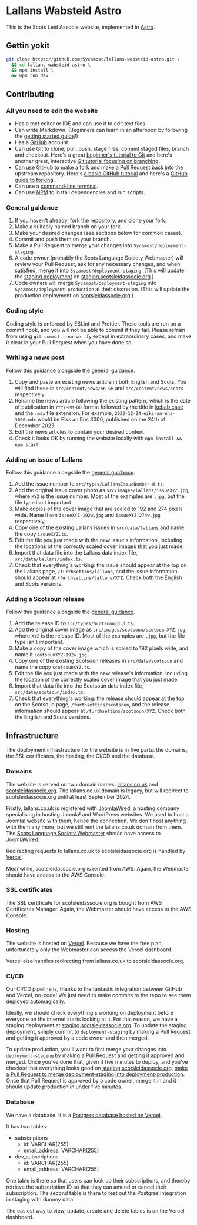 # Lallans Wabsteid Astro

This is the Scots Leid Associe website, implemented in [Astro](https://astro.build/).

## Gettin yokit

```bash
git clone https://github.com/Sycamost/lallans-wabsteid-astro.git \
  && cd lallans-wabsteid-astro \
  && npm install \
  && npm run dev
```

## Contributing

### All you need to edit the website

- Has a text editor or IDE and can use it to edit text files.
- Can write Markdown. (Beginners can learn in an afternoon by following the
  [getting started guide](https://www.markdownguide.org/getting-started/)!)
- Has a [GitHub](https://github.com/join) account.
- Can use Git to clone, pull, push, stage files, commit staged files, branch and checkout. Here's a
  great [beginner's tutorial to Git](https://www.atlassian.com/git) and here's another great,
  interactive [Git tutorial focusing on branching](https://learngitbranching.js.org/).
- Can use GitHub to make a fork and make a Pull Request back into the upstream repository. Here's
  [a basic GitHub tutorial](https://docs.github.com/en/get-started/quickstart/hello-world) and
  here's a [GitHub guide to forking](https://docs.github.com/en/get-started/quickstart/fork-a-repo).
- Can use a [command-line terminal](https://www.freecodecamp.org/news/command-line-for-beginners/).
- Can use [NPM](https://nodesource.com/blog/an-absolute-beginners-guide-to-using-npm/) to install
  dependencies and run scripts.

### General guidance

1. If you haven't already, fork the repository, and clone your fork.
2. Make a suitably named branch on your fork.
3. Make your desired changes (see sections below for common cases).
4. Commit and push them on your branch.
5. Make a Pull Request to merge your changes into `Sycamost/deployment-staging`.
6. A code owner (probably the Scots Language Society Webmaster) will review your Pull Request, ask
   for any necessary changes, and when satisfied, merge it into `Sycamost/deployment-staging`. (This will
   update the [staging deployment](#cicd) on
   [staging.scotsleidassocie.org](https://staging.scotsleidassocie.org).)
7. Code owners will merge `Sycamost/deployment-staging` into `Sycamost/deployment-production` at their discretion.
   (This will update the production deployment on
   [scotsleidassocie.org](https://scotsleidassocie.org).)

### Coding style

Coding style is enforced by ESLint and Prettier. These tools are run on a commit hook, and you will
not be able to commit if they fail. Please refrain from using `git commit --no-verify` except in
extraordinary cases, and make it clear in your Pull Request when you have done so.

### Writing a news post

Follow this guidance alongside the [general guidance](#general-guidance).

1. Copy and paste an existing news article in both English and Scots. You will find these in
   `src/content/news/en-GB` and `src/content/news/scots` respectively.
2. Rename the news article following the existing pattern, which is the date of publication in
   `YYYY-MM-DD` format followed by the title in
   [kebab case](https://www.freecodecamp.org/news/snake-case-vs-camel-case-vs-pascal-case-vs-kebab-case-whats-the-difference/#whatiskebabcaseanamekebabcasea)
   and the `.mdx` file extension. For example, `2023-12-24-eiks-an-ens-3000.mdx` would be Eiks an
   Ens 3000, published on the 24th of December 2023.
3. Edit the news articles to contain your desired content.
4. Check it looks OK by running the website locally with `npm install && npm start`.

### Adding an issue of Lallans

Follow this guidance alongside the [general guidance](#general-guidance).

1. Add the issue number to `src/types/LallansIssueNumber.d.ts`.
2. Add the original issue cover photo as `src/images/lallans/issueXYZ.jpg`, where `XYZ` is the issue
   number. Most of the examples are `.jpg`, but the file type isn't important.
3. Make copies of the cover image that are scaled to 192 and 274 pixels wide. Name them
   `issueXYZ-192w.jpg` and `issueXYZ-274w.jpg` respectively.
4. Copy one of the existing Lallans issues in `src/data/lallans` and name the copy `issueXYZ.ts`.
5. Edit the file you just made with the new issue's information, including the locations of the
   correctly scaled cover images that you just made.
6. Import that data file into the Lallans data index file, `src/data/lallans/index.ts`.
7. Check that everything's working: the issue should appear at the top on the Lallans page,
   `/furthsettins/lallans`, and the issue information should appear at `/furthsettins/lallans/XYZ`.
   Check both the English and Scots versions.

### Adding a Scotsoun release

Follow this guidance alongside the [general guidance](#general-guidance).

1. Add the release ID to `src/types/ScotsounId.d.ts`.
2. Add the original cover image as `src/images/scotsoun/scotsounXYZ.jpg`, where `XYZ` is the release
   ID. Most of the examples are `.jpg`, but the file type isn't important.
3. Make a copy of the cover image which is scaled to 192 pixels wide, and name it
   `scotsounXYZ-192w.jpg`.
4. Copy one of the existing Scotsoun releases in `src/data/scotsoun` and name the copy
   `scotsounXYZ.ts`.
5. Edit the file you just made with the new release's information, including the location of the
   correctly scaled cover image that you just made.
6. Import that data file into the Scotsoun data index file, `src/data/scotsoun/index.ts`.
7. Check that everything's working: the release should appear at the top on the Scotsoun page,
   `/furthsettins/scotsoun`, and the release information should appear at
   `/furthsettins/scotsoun/XYZ`. Check both the English and Scots versions.

## Infrastructure

The deployment infrastructure for the website is in five parts: the domains, the SSL certificates,
the hosting, the CI/CD and the database.

### Domains

The website is served on two domain names: [lallans.co.uk](https://www.lallans.co.uk) and
[scotsleidassocie.org](https://scotsleidassocie.org). The lallans.co.uk domain is legacy, but will
redirect to scotsleidassocie.org until at least September 2024.

Firstly, lallans.co.uk is registered with [JoomlaWired](https://www.joomlawired.com), a hosting
company specialising in hosting Joomla! and WordPress websites. We used to host a Joomla! website
with them, hence the connection. We don't host anything with them any more, but we still rent the
lallans.co.uk domain from them. The [Scots Language Society Webmaster](mailto:lallans@hotmail.co.uk)
should have access to JoomlaWired.

Redirecting requests to lallans.co.uk to scotsleidassocie.org is handled by [Vercel](#hosting).

Meanwhile, scotsleidassocie.org is rented from AWS. Again, the Webmaster should have access to the
AWS Console.

### SSL certificates

The SSL certificate for scotsleidassocie.org is bought from AWS Certificates Manager. Again, the
Webmaster should have access to the AWS Console.

### Hosting

The website is hosted on [Vercel](https://vercel.com/sycamost/lallans-wabsteid-astro). Because we
have the free plan, unfortunately only the Webmaster can access the Vercel dashboard.

Vercel also handles redirecting from lallans.co.uk to scotsleidassocie.org.

### CI/CD

Our CI/CD pipeline is, thanks to the fantastic integration between GitHub and Vercel, no-code! We
just need to make commits to the repo to see them deployed automagically.

Ideally, we should check everything's working on deployment before everyone on the internet starts
looking at it. For that reason, we have a staging deployment at
[staging.scotsleidassocie.org](https://staging.scotsleidassocie.org). To update the staging
deployment, simply commit to `deployment-staging` by making a Pull Request and getting it approved
by a code owner and then merged.

To update production, you'll want to first merge your changes into `deployment-staging` by making a
Pull Request and getting it approved and merged. Once you've done that, given it five minutes to
deploy, and you've checked that everything looks good on
[staging.scotsleidassocie.org](https://staging.scotsleidassocie.org),
[make a Pull Request to merge deployment-staging into deployment-production](https://github.com/Sycamost/lallans-wabsteid-astro/compare/deployment-production...deployment-staging).
Once that Pull Request is approved by a code owner, merge it in and it should update production in
under five minutes.

### Database

We have a database. It is a
[Postgres database hosted on Vercel](https://vercel.com/docs/storage/vercel-postgres/quickstart).

It has two tables:

- subscriptions
  - id: VARCHAR(255)
  - email_address: VARCHAR(255)
- dev_subscriptions
  - id: VARCHAR(255)
  - email_address: VARCHAR(255)

One table is there so that users can look up their subscriptions, and thereby
retrieve the subscription ID so that they can amend or cancel their subscription.
The second table is there to test out the Postgres integration in staging
with dummy data.

The easiest way to view, update, create and delete tables is on the Vercel dashboard.
